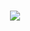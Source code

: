 <h3 align="center"><img src="https://user-images.githubusercontent.com/33158051/103466459-7524de80-4d13-11eb-96ba-f13e5409a18a.png"/></h3>
